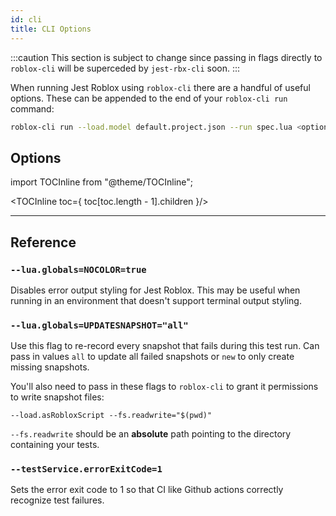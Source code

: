 ```yaml
---
id: cli
title: CLI Options
---
```


:::caution
This section is subject to change since passing in flags directly to `roblox-cli` will be superceded by `jest-rbx-cli` soon.
:::

When running Jest Roblox using `roblox-cli` there are a handful of useful options. These can be appended to the end of your `roblox-cli run` command:
```bash
roblox-cli run --load.model default.project.json --run spec.lua <options>
```

## Options

import TOCInline from "@theme/TOCInline";

<TOCInline toc={
	toc[toc.length - 1].children
}/>

---

## Reference

### `--lua.globals=NOCOLOR=true`
Disables error output styling for Jest Roblox. This may be useful when running in an environment that doesn't support terminal output styling.

### `--lua.globals=UPDATESNAPSHOT="all"`
Use this flag to re-record every snapshot that fails during this test run. Can pass in values `all` to update all failed snapshots or `new` to only create missing snapshots.

You'll also need to pass in these flags to `roblox-cli` to grant it permissions to write snapshot files:
```
--load.asRobloxScript --fs.readwrite="$(pwd)" 
```
`--fs.readwrite` should be an **absolute** path pointing to the directory containing your tests.

### `--testService.errorExitCode=1`
Sets the error exit code to 1 so that CI like Github actions correctly recognize test failures.